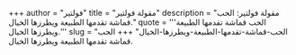 +++
author = "فولتير"
title = "مقولة فولتير"
description = "مقولة فولتير: الحب قماشة تقدمها الطبيعة ويطرزها الخيال."
quote = '''الحب قماشة تقدمها الطبيعة ويطرزها الخيال.''' 
slug = "الحب-قماشة-تقدمها-الطبيعة-ويطرزها-الخيال"
+++
الحب قماشة تقدمها الطبيعة ويطرزها الخيال.
